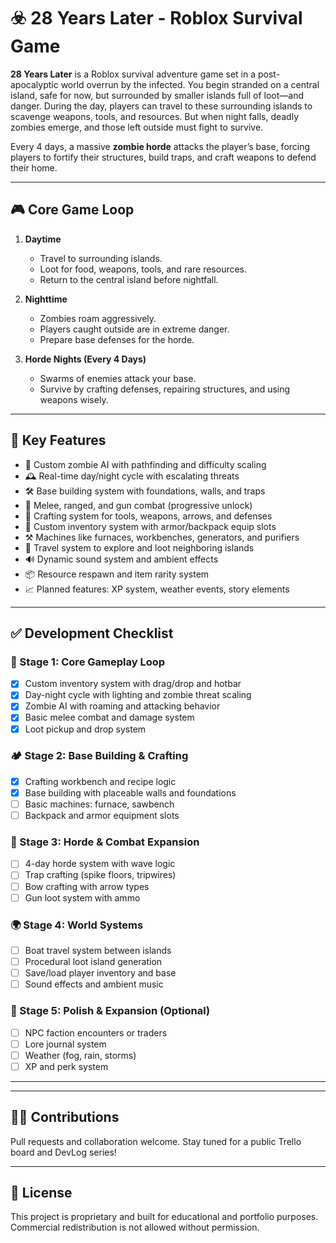 # ☣️ 28 Years Later - Roblox Survival Game

**28 Years Later** is a Roblox survival adventure game set in a post-apocalyptic world overrun by the infected. You begin stranded on a central island, safe for now, but surrounded by smaller islands full of loot—and danger. During the day, players can travel to these surrounding islands to scavenge weapons, tools, and resources. But when night falls, deadly zombies emerge, and those left outside must fight to survive.

Every 4 days, a massive **zombie horde** attacks the player’s base, forcing players to fortify their structures, build traps, and craft weapons to defend their home.

---

## 🎮 Core Game Loop

1. **Daytime**
   - Travel to surrounding islands.
   - Loot for food, weapons, tools, and rare resources.
   - Return to the central island before nightfall.

2. **Nighttime**
   - Zombies roam aggressively.
   - Players caught outside are in extreme danger.
   - Prepare base defenses for the horde.

3. **Horde Nights (Every 4 Days)**
   - Swarms of enemies attack your base.
   - Survive by crafting defenses, repairing structures, and using weapons wisely.

---

## 🧱 Key Features

- 🧟 Custom zombie AI with pathfinding and difficulty scaling  
- 🕰️ Real-time day/night cycle with escalating threats  
- 🛠️ Base building system with foundations, walls, and traps  
- 🎯 Melee, ranged, and gun combat (progressive unlock)  
- 🏹 Crafting system for tools, weapons, arrows, and defenses  
- 🎒 Custom inventory system with armor/backpack equip slots  
- ⚒️ Machines like furnaces, workbenches, generators, and purifiers  
- 🚤 Travel system to explore and loot neighboring islands  
- 🔊 Dynamic sound system and ambient effects  
- 📦 Resource respawn and item rarity system  
- 📈 Planned features: XP system, weather events, story elements  

---

## ✅ Development Checklist

### 🔰 Stage 1: Core Gameplay Loop
- [x] Custom inventory system with drag/drop and hotbar  
- [x] Day-night cycle with lighting and zombie threat scaling  
- [x] Zombie AI with roaming and attacking behavior  
- [x] Basic melee combat and damage system  
- [x] Loot pickup and drop system  

### 🏕️ Stage 2: Base Building & Crafting
- [x] Crafting workbench and recipe logic  
- [x] Base building with placeable walls and foundations  
- [ ] Basic machines: furnace, sawbench  
- [ ] Backpack and armor equipment slots  

### 🧟 Stage 3: Horde & Combat Expansion
- [ ] 4-day horde system with wave logic  
- [ ] Trap crafting (spike floors, tripwires)  
- [ ] Bow crafting with arrow types  
- [ ] Gun loot system with ammo  

### 🌍 Stage 4: World Systems
- [ ] Boat travel system between islands  
- [ ] Procedural loot island generation  
- [ ] Save/load player inventory and base  
- [ ] Sound effects and ambient music  

### 🔮 Stage 5: Polish & Expansion (Optional)
- [ ] NPC faction encounters or traders  
- [ ] Lore journal system  
- [ ] Weather (fog, rain, storms)  
- [ ] XP and perk system  

---


---

## 🧑‍💻 Contributions

Pull requests and collaboration welcome. Stay tuned for a public Trello board and DevLog series!

---

## 📜 License

This project is proprietary and built for educational and portfolio purposes. Commercial redistribution is not allowed without permission.



